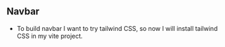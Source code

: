 ## Navbar

- To build navbar I want to try tailwind CSS, so now I will install tailwind CSS in my vite project.
